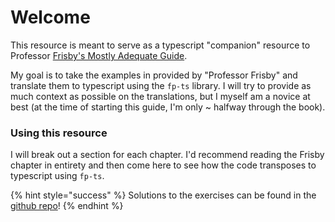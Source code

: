 # Welcome

This resource is meant to serve as a typescript "companion" resource to Professor [Frisby's Mostly Adequate Guide](https://github.com/MostlyAdequate/mostly-adequate-guide).  
  
My goal is to take the examples in provided by "Professor Frisby" and translate them to typescript using the `fp-ts` library.  I will try to provide as much context as possible on the translations, but I myself am a novice at best \(at the time of starting this guide, I'm only ~ halfway through the book\).

### Using this resource

I will break out a section for each chapter.  I'd recommend reading the Frisby chapter in entirety and then come here to see how the code transposes to typescript using `fp-ts`.  

{% hint style="success" %}
Solutions to the exercises can be found in the [github repo](https://github.com/ChuckJonas/mostly-adequate-fp-ts/tree/master/exercises)!
{% endhint %}



